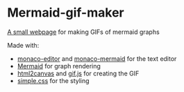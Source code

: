 # Mermaid-gif-maker

[A small webpage](https://yairm210.github.io/Mermaid-gif-maker/) for making GIFs of mermaid graphs

Made with:
- [monaco-editor](https://github.com/microsoft/monaco-editor) and [monaco-mermaid](https://github.com/Yash-Singh1/monaco-mermaid) for the text editor
- [Mermaid](https://github.com/mermaid-js/mermaid) for graph rendering
- [html2canvas](https://github.com/niklasvh/html2canvas) and [gif.js](https://github.com/jnordberg/gif.js) for creating the GIF
- [simple.css](https://github.com/kevquirk/simple.css) for the styling
